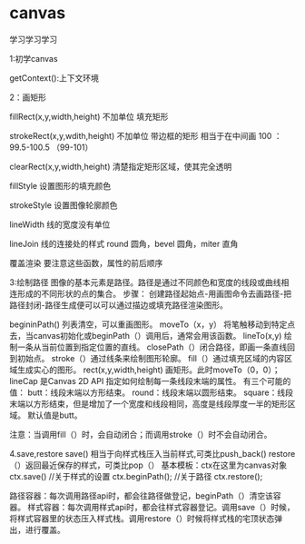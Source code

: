 # canvas
学习学习学习

1:初学canvas 

getContext():上下文环境

2：画矩形

fillRect(x,y,width,height) 不加单位 填充矩形

strokeRect(x,y,wdith,height) 不加单位 带边框的矩形
相当于在中间画
100 ：99.5-100.5 （99-101） 

clearRect(x,y,width,height)
清楚指定矩形区域，使其完全透明

fillStyle 设置图形的填充颜色

strokeStyle 设置图像轮廓颜色

lineWidth 线的宽度没有单位

lineJoin  线的连接处的样式
round 圆角，bevel 圆角，miter 直角

覆盖渲染
要注意这些函数，属性的前后顺序

3:绘制路径
图像的基本元素是路径。路径是通过不同颜色和宽度的线段或曲线相连形成的不同形状的点的集合。
步骤：
创建路径起始点-用画图命令去画路径-把路径封闭-路径生成便可以可以通过描边或填充路径渲染图形。

begininPath() 列表清空，可以重画图形。
moveTo（x，y） 将笔触移动到特定点去，当canvas初始化或beginPath（）调用后，通常会用该函数。
lineTo(x,y) 绘制一条从当前位置到指定位置的直线。
closePath（）闭合路径，即画一条直线回到初始点。
stroke（）通过线条来绘制图形轮廓。
fill（）通过填充区域的内容区域生成实心的图形。
rect(x,y,width,height) 画矩形。此时moveTo（0，0）；
lineCap 是Canvas 2D API 指定如何绘制每一条线段末端的属性。
有三个可能的值：
butt：线段末端以方形结束。
round：线段末端以圆形结束。
square：线段末端以方形结束，但是增加了一个宽度和线段相同，高度是线段厚度一半的矩形区域。
默认值是butt。

注意：当调用fill（）时，会自动闭合；而调用stroke（）时不会自动闭合。

4.save,restore
save() 相当于向样式栈压入当前样式,可类比push_back()
restore（）返回最近保存的样式，可类比pop（）
基本模板：ctx在这里为canvas对象
ctx.save()
//关于样式的设置
ctx.beginPath();
//关于路径
ctx.restore();

路径容器：每次调用路径api时，都会往路径做登记，beginPath（）清空该容器。
样式容器：每次调用样式api时，都会往样式容器登记。调用save（）时候，将样式容器里的状态压入样式栈。调用restore（）时候将样式栈的宅顶状态弹出，进行覆盖。
